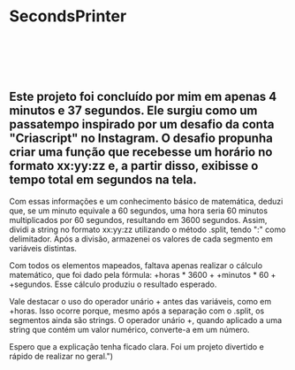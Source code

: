 <h1>SecondsPrinter</h1>
<br>
<br>
<br>
<br>
<h2>Este projeto foi concluído por mim em apenas 4 minutos e 37 segundos. Ele surgiu como um passatempo inspirado por um desafio da conta "Criascript" no Instagram. O desafio propunha criar uma função que recebesse um horário no formato xx:yy:zz e, a partir disso, exibisse o tempo total em segundos na tela.</h2>
<p>Com essas informações e um conhecimento básico de matemática, deduzi que, se um minuto equivale a 60 segundos, uma hora seria 60 minutos multiplicados por 60 segundos, resultando em 3600 segundos. Assim, dividi a string no formato xx:yy:zz utilizando o método .split, tendo ":" como delimitador. Após a divisão, armazenei os valores de cada segmento em variáveis distintas.

Com todos os elementos mapeados, faltava apenas realizar o cálculo matemático, que foi dado pela fórmula: +horas * 3600 + +minutos * 60 + +segundos. Esse cálculo produziu o resultado esperado.

Vale destacar o uso do operador unário + antes das variáveis, como em +horas. Isso ocorre porque, mesmo após a separação com o .split, os segmentos ainda são strings. O operador unário +, quando aplicado a uma string que contém um valor numérico, converte-a em um número.

Espero que a explicação tenha ficado clara. Foi um projeto divertido e rápido de realizar no geral.")</p>
  
